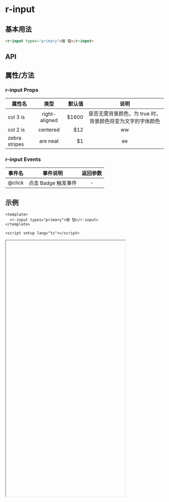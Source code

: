 # r-input

## 基本用法

```html
<r-input types="primary">按 钮</r-input>
```

## API

## 属性/方法

### r-input Props

| 属性名        |     类型      | 默认值 |                            说明                            |
| ------------- | :-----------: | -----: | :--------------------------------------------------------: |
| col 3 is      | right-aligned |  $1600 | 是否无需背景颜色，为 true 时，背景颜色将变为文字的字体颜色 |
| col 2 is      |   centered    |    $12 |                             ww                             |
| zebra stripes |   are neat    |     $1 |                             ee                             |

### r-input Events

| 事件名 |      事件说明       | 返回参数 |
| :----: | :-----------------: | :------: |
| @click | 点击 Badge 触发事件 |    -     |

## 示例

<div class="example-box">

```vue
<template>
  <r-input types="primary">按 钮</r-input>
</template>

<script setup lang="ts"></script>
```
<iframe id="iframeCon" :src="getBaseUrl()" width="379px" height="812px" class="iframeCon-box"></iframe>
</div>

<script setup lang="ts">
import {getBaseUrl} from "/utils/getBaseUrl"

</script>
